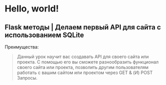 <h1> Hello, world! </h1>

<h2>Flask методы | Делаем первый API для сайта с использованием SQLite</h2>

Преимущества:
> Данный урок научит вас создавать API для своего сайта или проекта. С помощью его вы сможете разнообразить функционал своего сайта или проекта, позволить другим пользователям работать с вашим сайтом или проектом через GET & (И) POST Запросы.
